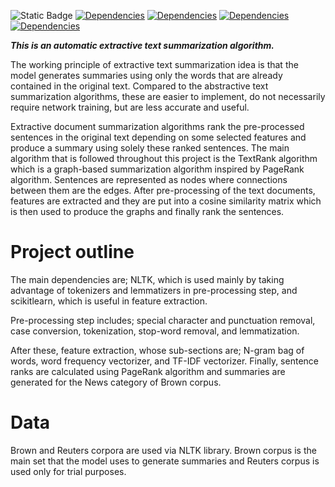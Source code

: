 ![Static Badge](https://img.shields.io/badge/code-Python-red?style=flat-square)
[![Dependencies](https://img.shields.io/badge/dependencies-NLTK-blue)](https://pypi.org/)
[![Dependencies](https://img.shields.io/badge/dependencies-scikitlearn-darkblue?style=plastic)](https://pypi.org/)
[![Dependencies](https://img.shields.io/badge/dependencies-pandas-lightblue?style=plastic)](https://pypi.org/)
[![Dependencies](https://img.shields.io/badge/dependencies-networx-white?style=plastic)](https://pypi.org/)



***This is an automatic extractive text summarization algorithm.***

The working principle of extractive text summarization idea is that the model generates summaries using only the words that are already contained in the original text. Compared to the abstractive text summarization algorithms, these are easier to implement, do not necessarily require network training, but are less accurate and useful.

Extractive document summarization algorithms rank the pre-processed sentences in the original text depending on some selected features and produce a summary using solely these ranked sentences. 
The main algorithm that is followed throughout this project is the TextRank algorithm which is a graph-based summarization algorithm inspired by PageRank algorithm. Sentences are represented as nodes where connections between them are the edges. 
After pre-processing of the text documents, features are extracted and they are put into a cosine similarity matrix which is then used to produce the graphs and finally rank the sentences.

# Project outline

The main dependencies are; NLTK, which is used mainly by taking advantage of tokenizers and lemmatizers in pre-processing step, and scikitlearn, which is useful in feature extraction.

Pre-processing step includes; special character and punctuation removal, case conversion, tokenization, stop-word removal, and lemmatization. 

After these, feature extraction, whose sub-sections are; N-gram bag of words, word frequency vectorizer, and TF-IDF vectorizer.
Finally, sentence ranks are calculated using PageRank algorithm and summaries are generated for the News category of Brown corpus.

# Data

Brown and Reuters corpora are used via NLTK library. 
Brown corpus is the main set that the model uses to generate summaries and Reuters corpus is used only for trial purposes.